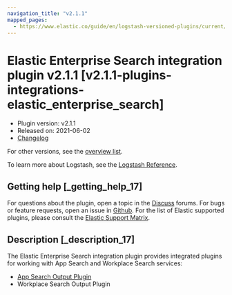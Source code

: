 ```yaml
---
navigation_title: "v2.1.1"
mapped_pages:
  - https://www.elastic.co/guide/en/logstash-versioned-plugins/current/v2.1.1-plugins-integrations-elastic_enterprise_search.html
---
```


# Elastic Enterprise Search integration plugin v2.1.1 [v2.1.1-plugins-integrations-elastic_enterprise_search]


* Plugin version: v2.1.1
* Released on: 2021-06-02
* [Changelog](https://github.com/logstash-plugins/logstash-integration-elastic_enterprise_search/blob/v2.1.1/CHANGELOG.md)

For other versions, see the [overview list](integration-elastic_enterprise_search-index.md).

To learn more about Logstash, see the [Logstash Reference](logstash://reference/index.md).

## Getting help [_getting_help_17]

For questions about the plugin, open a topic in the [Discuss](http://discuss.elastic.co) forums. For bugs or feature requests, open an issue in [Github](https://github.com/logstash-plugins/logstash-integration-elastic_enterprise_search). For the list of Elastic supported plugins, please consult the [Elastic Support Matrix](https://www.elastic.co/support/matrix#matrix_logstash_plugins).


## Description [_description_17]

The Elastic Enterprise Search integration plugin provides integrated plugins for working with App Search and Workplace Search services:

* [App Search Output Plugin](/lsr/plugins-outputs-elastic_app_search.md)
* Workplace Search Output Plugin


